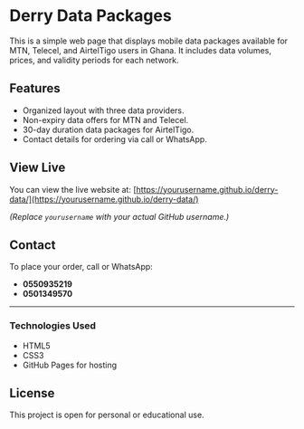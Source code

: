 
# Derry Data Packages

This is a simple web page that displays mobile data packages available for MTN, Telecel, and AirtelTigo users in Ghana. It includes data volumes, prices, and validity periods for each network.

## Features

- Organized layout with three data providers.
- Non-expiry data offers for MTN and Telecel.
- 30-day duration data packages for AirtelTigo.
- Contact details for ordering via call or WhatsApp.

## View Live

You can view the live website at:
[https://yourusername.github.io/derry-data/](https://yourusername.github.io/derry-data/)

*(Replace `yourusername` with your actual GitHub username.)*

## Contact

To place your order, call or WhatsApp:
- **0550935219**
- **0501349570**

---

### Technologies Used

- HTML5
- CSS3
- GitHub Pages for hosting

## License

This project is open for personal or educational use.
